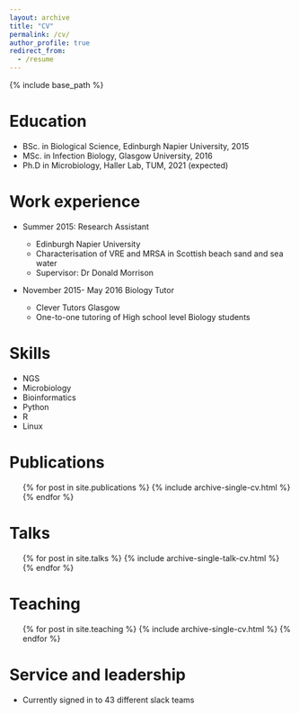 ```yaml
---
layout: archive
title: "CV"
permalink: /cv/
author_profile: true
redirect_from:
  - /resume
---
```


{% include base_path %}

Education
======
* BSc. in Biological Science, Edinburgh Napier University, 2015
* MSc. in Infection Biology, Glasgow University, 2016
* Ph.D in Microbiology, Haller Lab, TUM, 2021 (expected)

Work experience
======
* Summer 2015: Research Assistant
  * Edinburgh Napier University
  * Characterisation of VRE and MRSA in Scottish beach sand and sea water 
  * Supervisor: Dr Donald Morrison

* November 2015- May 2016 Biology Tutor
  * Clever Tutors Glasgow
  * One-to-one tutoring of High school level Biology students
  
Skills
======
* NGS
* Microbiology
* Bioinformatics
* Python
* R
* Linux

Publications
======
  <ul>{% for post in site.publications %}
    {% include archive-single-cv.html %}
  {% endfor %}</ul>
  
Talks
======
  <ul>{% for post in site.talks %}
    {% include archive-single-talk-cv.html %}
  {% endfor %}</ul>
  
Teaching
======
  <ul>{% for post in site.teaching %}
    {% include archive-single-cv.html %}
  {% endfor %}</ul>
  
Service and leadership
======
* Currently signed in to 43 different slack teams
